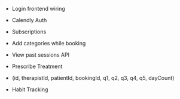 - Login frontend wiring
- Calendly Auth
- Subscriptions
- Add categories while booking
- View past sessions API
- Prescribe Treatment

- (id, therapistId, patientId, bookingId, q1, q2, q3, q4, q5, dayCount)

- Habit Tracking
